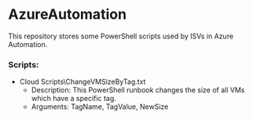 # AzureAutomation
This repository stores some PowerShell scripts used by ISVs in Azure Automation.


### Scripts:

* Cloud Scripts\ChangeVMSizeByTag.txt
  - Description: This PowerShell runbook changes the size of all VMs which have a specific tag.
  - Arguments: TagName, TagValue, NewSize
